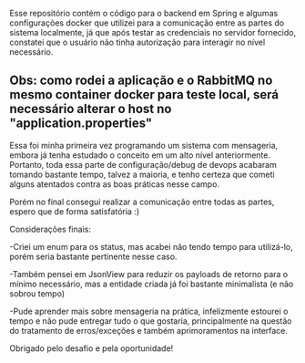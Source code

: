 Esse repositório contém o código para o backend em Spring e algumas configurações docker que utilizei para a comunicação entre as partes do sistema localmente, já que após testar as credenciais no servidor fornecido, constatei que o usuário não tinha autorização para interagir no nível necessário.

## Obs: como rodei a aplicação e o RabbitMQ no mesmo container docker para teste local, será necessário alterar o host no "application.properties"

Essa foi minha primeira vez programando um sistema com mensageria, embora já tenha estudado o conceito em um alto nível anteriormente.
Portanto, toda essa parte de configuração/debug de devops acabaram tomando bastante tempo, talvez a maioria, e tenho certeza que cometi alguns atentados contra as boas práticas nesse campo.

Porém no final consegui realizar a comunicação entre todas as partes, espero que de forma satisfatória :)

Considerações finais: 

-Criei um enum para os status, mas acabei não tendo tempo para utilizá-lo, porém seria bastante pertinente nesse caso.

-Também pensei em JsonView para reduzir os payloads de retorno para o mínimo necessário, mas a entidade criada já foi bastante minimalista (e não sobrou tempo)

-Pude aprender mais sobre mensageria na prática, infelizmente estourei o tempo e não pude entregar tudo o que gostaria, principalmente na questão do tratamento de erros/exceções e também aprimoramentos na interface.

Obrigado pelo desafio e pela oportunidade!
